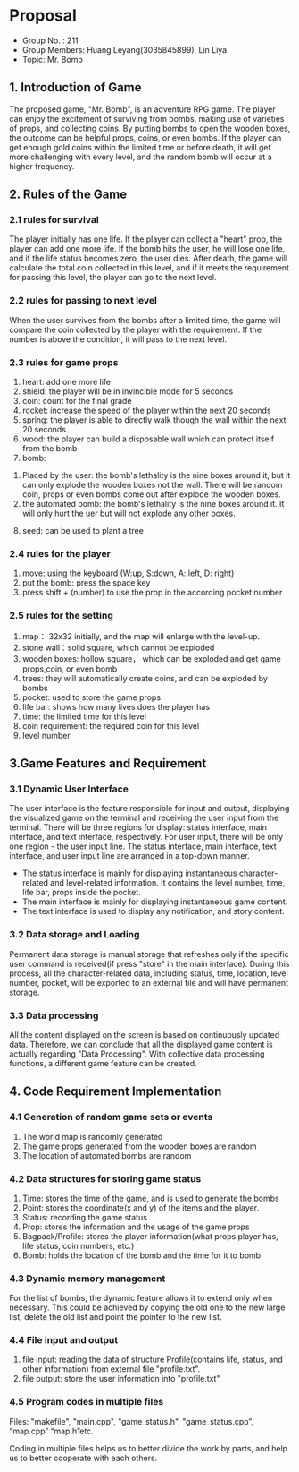 # Proposal

- Group No. : 211
- Group Members: Huang Leyang(3035845899), Lin Liya
- Topic: Mr. Bomb


## 1. Introduction of Game
The proposed game, "Mr. Bomb", is an adventure RPG game. The player can enjoy the excitement of surviving from bombs, making use of varieties of props, and collecting coins. By putting bombs to open the wooden boxes, the outcome can be helpful props, coins, or even bombs. If the player can get enough gold coins within the limited time or before death, it will get more challenging with every level, and the random bomb will occur at a higher frequency.



## 2. Rules of the Game

### 2.1 rules for survival
The player initially has one life. If the player can collect a "heart" prop, the player can add one more life. If the bomb hits the user, he will lose one life, and if the life status becomes zero, the user dies. After death, the game will calculate the total coin collected in this level, and if it meets the requirement for passing this level, the player can go to the next level.

### 2.2 rules for passing to next level
When the user survives from the bombs after a limited time, the game will compare the coin collected by the player with the requirement. If the number is above the condition, it will pass to the next level.

### 2.3 rules for game props
1) heart: add one more life
2) shield: the player will be in invincible mode for 5 seconds
3) coin: count for the final grade
4) rocket: increase the speed of the player within the next 20 seconds
5) spring: the player is able to directly walk though the wall within the next 20 seconds
6) wood: the player can build a disposable wall which can protect itself from the bomb
7) bomb: 
  1.  Placed by the user: the bomb's lethality is the nine boxes around it, but it can only explode the wooden boxes not the wall. There will be random coin, props or even bombs come out after explode the wooden boxes.
  2. the automated bomb: the bomb's lethality is the nine boxes around it. It will only hurt the uer but will not explode any other boxes.
8) seed: can be used to plant a tree

### 2.4 rules for the player
1) move: using the keyboard (W:up, S:down, A: left, D: right)
2) put the bomb: press the space key
3) press shift + (number) to use the prop in the according pocket number

### 2.5 rules for the setting
1. map： 32x32 initially, and the map will enlarge with the level-up.
2. stone wall：solid square, which cannot be exploded
3. wooden boxes: hollow square， which can be exploded and get game props,coin, or even bomb
4. trees: they will automatically create coins, and can be exploded by bombs
5. pocket: used to store the game props
6. life bar: shows how many lives does the player has
7. time: the limited time for this level
8. coin requirement: the required coin for this level
9. level number


## 3.Game Features and Requirement

### 3.1 Dynamic User Interface

The user interface is the feature responsible for input and output, displaying the visualized game on the terminal and receiving the user input from the terminal. There will be three regions for display: status interface, main interface, and text interface, respectively. For user input, there will be only one region - the user input line. The status interface, main interface, text interface, and user input line are arranged in a top-down manner. 

- The status interface is mainly for displaying instantaneous character-related and level-related information. It contains the level number, time, life bar, props inside the pocket.
- The main interface is mainly for displaying instantaneous game content.
- The text interface is used to display any notification, and story content.

### 3.2 Data storage and Loading

Permanent data storage is manual storage that refreshes only if the specific user command is received(if press "store" in the main interface). During this process, all the character-related data, including status, time, location, level number,  pocket, will be exported to an external file and will have permanent storage. 

### 3.3 Data processing

All the content displayed on the screen is based on continuously updated data. Therefore, we can conclude that all the displayed game content is actually regarding "Data Processing". With collective data processing functions, a different game feature can be created.

## 4. Code Requirement Implementation

### 4.1 Generation of random game sets or events
1) The world map is randomly generated
2) The game props generated from the wooden boxes are random
3) The location of automated bombs are random

### 4.2 Data structures for storing game status
1) Time: stores the time of the game, and is used to generate the bombs
2) Point: stores the coordinate(x and y) of the items and the player.
3) Status: recording the game status
4) Prop: stores the information and the usage of the game props
5) Bagpack/Profile: stores the player information(what props player has, life status, coin numbers, etc.)
6) Bomb: holds the location of the bomb and the time for it to bomb

### 4.3 Dynamic memory management
For the list of bombs, the dynamic feature allows it to extend only when necessary. This could be achieved by copying the old one to the new large list, delete the old list and point the pointer to the new list. 

### 4.4 File input and output
1) file input: reading the data of structure Profile(contains life, status, and other information) from external file "profile.txt". 
2) file output: store the user information into "profile.txt"


### 4.5 Program codes in multiple files
Files: "makefile", "main.cpp", "game_status.h", "game_status.cpp”, “map.cpp” “map.h”etc.

Coding in multiple files helps us to better divide the work by parts, and help us to better cooperate with each others.

